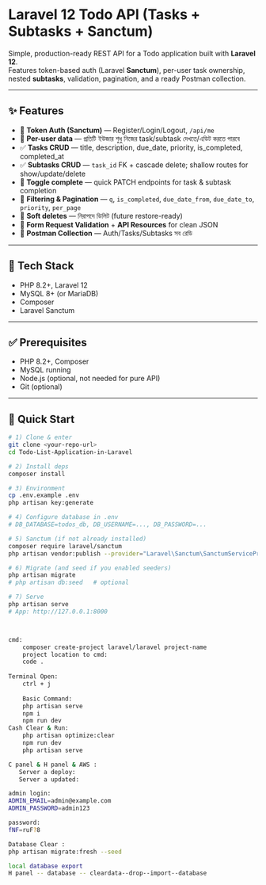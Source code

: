 
# Laravel 12 Todo API (Tasks + Subtasks + Sanctum)

Simple, production-ready REST API for a Todo application built with **Laravel 12**.  
Features token-based auth (Laravel **Sanctum**), per-user task ownership, nested **subtasks**, validation, pagination, and a ready Postman collection.

---

## ✨ Features

- 🔐 **Token Auth (Sanctum)** — Register/Login/Logout, `/api/me`
- 👤 **Per-user data** — প্রতিটি ইউজার শুধু নিজের task/subtask দেখতে/এডিট করতে পারবে
- ✅ **Tasks CRUD** — title, description, due_date, priority, is_completed, completed_at
- ✅ **Subtasks CRUD** — `task_id` FK + cascade delete; shallow routes for show/update/delete
- 🔀 **Toggle complete** — quick PATCH endpoints for task & subtask completion
- 🔎 **Filtering & Pagination** — `q`, `is_completed`, `due_date_from`, `due_date_to`, `priority`, `per_page`
- 🧹 **Soft deletes** — নিরাপদে ডিলিট (future restore-ready)
- 🧰 **Form Request Validation** + **API Resources** for clean JSON
- 🧪 **Postman Collection** — Auth/Tasks/Subtasks সব রেডি

---

## 🧱 Tech Stack

- PHP 8.2+, Laravel 12
- MySQL 8+ (or MariaDB)
- Composer
- Laravel Sanctum

---

## ✅ Prerequisites

- PHP 8.2+, Composer
- MySQL running
- Node.js (optional, not needed for pure API)
- Git (optional)

---

## 🚀 Quick Start

```bash
# 1) Clone & enter
git clone <your-repo-url>
cd Todo-List-Application-in-Laravel

# 2) Install deps
composer install

# 3) Environment
cp .env.example .env
php artisan key:generate

# 4) Configure database in .env
# DB_DATABASE=todos_db, DB_USERNAME=..., DB_PASSWORD=...

# 5) Sanctum (if not already installed)
composer require laravel/sanctum
php artisan vendor:publish --provider="Laravel\Sanctum\SanctumServiceProvider"

# 6) Migrate (and seed if you enabled seeders)
php artisan migrate
# php artisan db:seed   # optional

# 7) Serve
php artisan serve
# App: http://127.0.0.1:8000



cmd:
    composer create-project laravel/laravel project-name
    project location to cmd:
    code .
    
Terminal Open:
    ctrl + j
    
    Basic Command:
    php artisan serve
    npm i
    npm run dev
Cash Clear & Run:
    php artisan optimize:clear
    npm run dev
    php artisan serve

C panel & H panel & AWS :
   Server a deploy:
   Server a updated:

admin login:
ADMIN_EMAIL=admin@example.com
ADMIN_PASSWORD=admin123

password:
fNF=ruF?8

Database Clear :
php artisan migrate:fresh --seed

local database export 
H panel -- database -- cleardata--drop--import--database

